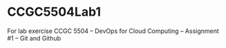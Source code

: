 # CCGC5504Lab1
For lab exercise CCGC 5504 – DevOps for Cloud Computing – Assignment #1 – Git and Github
